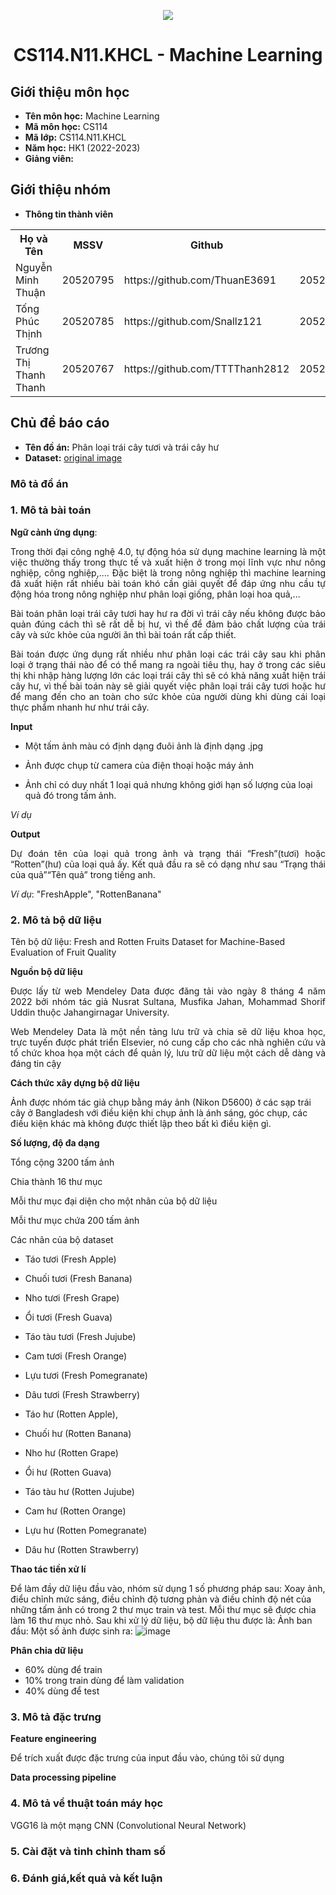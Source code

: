 <p align="center">
   <a href="https://www.uit.edu.vn/">
      <img src="https://i.imgur.com/WmMnSRt.png" border="none">
   </a>
</p>
<h1 align="center">
    CS114.N11.KHCL - Machine Learning
</h1>

<h2>
   Giới thiệu môn học   
</h2>

- **Tên môn học:** Machine Learning
- **Mã môn học:** CS114
- **Mã lớp:** CS114.N11.KHCL
- **Năm học:** HK1 (2022-2023)
- **Giảng viên:** 

<h2>
   Giới thiệu nhóm
</h2>

- **Thông tin thành viên** 

<table align="center">
      <tr>
       <th>Họ và Tên</th>
       <th>MSSV</th>
       <th>Github</th>
       <th>Email</th>
      </tr>
      <tr>
       <td>Nguyễn Minh Thuận</td>
       <td>20520795</td>
       <td> https://github.com/ThuanE3691</td>
       <td>20520795@gm.uit.edu.vn</td>  
      </tr>
      <tr>
       <td>Tống Phúc Thịnh</td>
       <td>20520785</td>
       <td> https://github.com/Snallz121</td>
       <td>20520785@gm.uit.edu.vn</td>  
      </tr>
      <tr>
       <td>Trương Thị Thanh Thanh</td>
       <td>20520767</td>
       <td>https://github.com/TTTThanh2812</td>
       <td>20520767@gm.uit.edu.vn</td>  
      </tr>
</table>


<h2>
  Chủ đề báo cáo 
</h2>

- **Tên đồ án:** Phân loại trái cây tươi và trái cây hư
- **Dataset:** 
[original image](https://drive.google.com/drive/folders/1yDz1eRtNDy-G24qxG-Um_GB-WtiKj3sf)

<h3>
  Mô tả đồ án
</h3>

<h3>
  1. Mô tả bài toán
</h3>

**Ngữ cảnh ứng dụng**: 

<p align="justify"> 
   Trong thời đại công nghệ 4.0, tự động hóa sử dụng machine learning là một việc thường thấy trong thực tế và xuất hiện ở trong mọi lĩnh vực như nông nghiệp, công nghiệp,.... Đặc biệt là trong nông nghiệp thì machine learning đã xuất hiện rất nhiều bài toán khó cần giải quyết để đáp ứng nhu cầu tự động hóa trong nông nghiệp như phân loại giống, phân loại hoa quả,...
</p>

<p align="justify"> 
   Bài toán phân loại trái cây tươi hay hư ra đời vì trái cây nếu không được bảo quản đúng cách thì sẽ rất dễ bị hư, vì thế để đảm bảo chất lượng của trái cây và sức khỏe của người ăn thì bài toán rất cấp thiết.  
</p>

<p align="justify"> 
   Bài toán được ứng dụng rất nhiều như phân loại các trái cây sau khi phân loại ở trạng thái nào để có thể mang ra ngoài tiêu thụ, hay ở trong các siêu thị khi nhập hàng lượng lớn các loại trái cây thì sẽ có khả năng xuất hiện trái cây hư, vì thế bài toán này sẽ giải quyết việc phân loại trái cây tươi hoặc hư để mang đến cho an toàn cho sức khỏe của người dùng khi dùng cái loại thực phẩm nhanh hư như trái cây. 
</p>
   
**Input**
+ Một tấm ảnh màu có định dạng đuôi ảnh là định dạng .jpg

+ Ảnh được chụp từ camera của điện thoại hoặc máy ảnh 

+ Ảnh chỉ có duy nhất 1 loại quả nhưng không giới hạn số lượng của loại quả đó trong tấm ảnh.

_Ví dụ_



**Output**

<p align="justify"> 
Dự đoán tên của loại quả trong ảnh và trạng thái “Fresh”(tươi) hoặc “Rotten”(hư) của loại quả ấy. Kết quả đầu ra sẽ có dạng như sau “Trạng thái của quả”“Tên quả” trong tiếng anh.
</p>

_Ví dụ_: "FreshApple", "RottenBanana"
<h3>
  2. Mô tả bộ dữ liệu
</h3>

Tên bộ dữ liệu: Fresh and Rotten Fruits Dataset for Machine-Based Evaluation of Fruit Quality

**Nguồn bộ dữ liệu**

<p align="justify"> 
   Được lấy từ web Mendeley Data được đăng tải vào ngày 8 tháng 4 năm 2022 bởi nhóm tác giả Nusrat Sultana, Musfika Jahan, Mohammad Shorif Uddin thuộc Jahangirnagar University.
</p>
   
<p align="justify"> 
   Web Mendeley Data là một nền tảng lưu trữ và chia sẽ dữ liệu khoa học, trực tuyến được phát triển Elsevier, nó cung cấp cho các nhà nghiên cứu và tổ chức khoa họa một cách để quản lý, lưu trữ dữ liệu một cách dễ dàng và đáng tin cậy
</p>

**Cách thức xây dựng bộ dữ liệu**

Ảnh được nhóm tác giả chụp bằng máy ảnh (Nikon D5600) ở các sạp trái cây ở Bangladesh với điều kiện khi chụp ảnh là ánh sáng, góc chụp, các điều kiện khác mà không được thiết lập theo bất kì điều kiện gì.

**Số lượng, độ đa dạng**

Tổng cộng 3200 tấm ảnh

Chia thành 16 thư mục

Mỗi thư mục đại diện cho một nhãn của bộ dữ liệu

Mỗi thư mục chứa 200 tấm ảnh

Các nhãn của bộ dataset

+ Táo tươi (Fresh Apple)

+ Chuối tươi (Fresh Banana)

+ Nho tươi (Fresh Grape)

+ Ổi tươi (Fresh Guava)

+ Táo tàu tươi (Fresh Jujube)

+ Cam tươi (Fresh Orange)

+ Lựu tươi (Fresh Pomegranate)

+ Dâu tươi (Fresh Strawberry)

+ Táo hư (Rotten Apple), 

+ Chuối hư (Rotten Banana)

+ Nho hư (Rotten Grape)

+ Ổi hư (Rotten Guava)

+ Táo tàu hư (Rotten Jujube)

+ Cam hư (Rotten Orange)

+ Lựu hư (Rotten Pomegranate)

+ Dâu hư (Rotten Strawberry) 

**Thao tác tiền xử lí**

Để làm đầy dữ liệu đầu vào, nhóm sử dụng 1 số phương pháp sau: Xoay ảnh, điểu chỉnh mức sáng, điều chỉnh độ tương phản và điều chỉnh độ nét của những tấm ảnh có trong 2 thư mục train và test. Mỗi thư mục sẽ được chia làm 16 thư mục nhỏ. Sau khi xử lý dữ liệu, bộ dữ liệu thu được là:
Ảnh ban đầu:					Một số ảnh được sinh ra:
 ![image](https://user-images.githubusercontent.com/83121577/223778066-5e412b53-c3cf-44d8-a1e1-589e2933772d.png)

**Phân chia dữ liệu**
- 60% dùng để train
- 10% trong train dùng để làm validation
- 40% dùng để test

<h3>
   3. Mô tả đặc trưng
</h3>

**Feature engineering**

Để trích xuất được đặc trưng của input đầu vào, chúng tôi sử dụng 

**Data processing pipeline**

<h3>
   4. Mô tả về thuật toán máy học
</h3>

<p align='justify'>
   VGG16 là một mạng CNN (Convolutional Neural Network)
</p>
<h3>
   5. Cài đặt và tinh chỉnh tham số
</h3>

<h3>
   6. Đánh giá,kết quả và kết luận
</h3>
